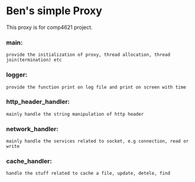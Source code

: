 # Ben's simple Proxy

This proxy is for comp4621 project.

### main:

```
provide the initialization of proxy, thread allocation, thread join(termination) etc
```


### logger:

```
provide the function print on log file and print on screen with time
```

### http_header_handler:

```
mainly handle the string manipulation of http header
```


### network_handler:

```
mainly handle the services related to socket, e.g connection, read or write
```

### cache_handler:

```
handle the stuff related to cache a file, update, detele, find
```


